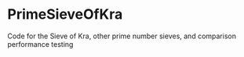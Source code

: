 # PrimeSieveOfKra
Code for the Sieve of Kra, other prime number sieves, and comparison performance testing
